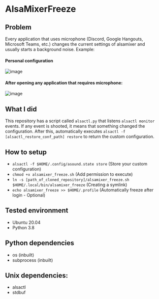 # AlsaMixerFreeze

## Problem
Every application that uses microphone (Discord, Google Hangouts, Microsoft Teams, etc.) changes the current settings of alsamixer and usually starts a background noise. Example:

#### Personal configuration
![image](https://user-images.githubusercontent.com/17178349/111149298-7bcd9e80-856b-11eb-88b9-d8d8021b77a4.png)

#### After opening any application that requires microphone:
![image](https://user-images.githubusercontent.com/17178349/111149397-9869d680-856b-11eb-80bb-69b1cbeebf1e.png)

## What I did
This repository has a script called `alsactl.py` that listens `alsactl monitor` events. If any event is shooted, it means that something changed the configuration. After this, automatically executes `alsactl -f [alsactl_restore_conf_path] restore` to return the custom configuration.

## How to setup
- `alsactl -f $HOME/.config/asound.state store` (Store your custom configuration)
- `chmod +x alsamixer_freeze.sh` (Add permission to execute)
- `ln -s [path_of_cloned_repository]/alsamixer_freeze.sh $HOME/.local/bin/alsamixer_freeze` (Creating a symlink)
- `echo alsamixer_freeze >> $HOME/.profile` (Automatically freeze after login - Optional)

## Tested environment
- Ubuntu 20.04
- Python 3.8

## Python dependencies
- os (inbuilt)
- subprocess (inbuilt)

## Unix dependencies:
- alsactl
- stdbuf